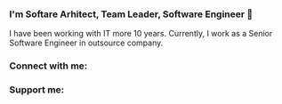 ### I'm Softare Arhitect, Team Leader, Software Engineer 👋

I have been working with IT more 10 years. Currently, I work as a Senior Software Engineer in outsource company.



### Connect with me:


### Support me:

<!--
**live-dev999/live-dev999** is a ✨ _special_ ✨ repository because its `README.md` (this file) appears on your GitHub profile.

Here are some ideas to get you started:

- 🔭 I’m currently working on ...
- 🌱 I’m currently learning ...
- 👯 I’m looking to collaborate on ...
- 🤔 I’m looking for help with ...
- 💬 Ask me about ...
- 📫 How to reach me: ...
- 😄 Pronouns: ...
- ⚡ Fun fact: ...
-->
